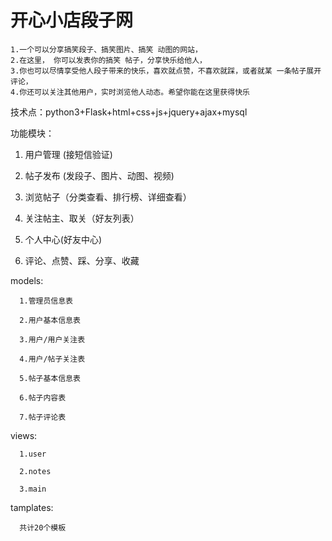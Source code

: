 # 开心小店段子网
    1.一个可以分享搞笑段子、搞笑图片、搞笑 动图的网站，
    2.在这里， 你可以发表你的搞笑 帖子，分享快乐给他人，
    3.你也可以尽情享受他人段子带来的快乐，喜欢就点赞，不喜欢就踩，或者就某 一条帖子展开评论， 
    4.你还可以关注其他用户，实时浏览他人动态。希望你能在这里获得快乐
技术点：python3+Flask+html+css+js+jquery+ajax+mysql

功能模块：

1. 用户管理 (接短信验证)

2. 帖子发布 (发段子、图片、动图、视频)

3. 浏览帖子（分类查看、排行榜、详细查看）

4. 关注帖主、取关（好友列表）

5. 个人中心(好友中心)

6. 评论、点赞、踩、分享、收藏

models:

      1.管理员信息表

      2.用户基本信息表

      3.用户/用户关注表

      4.用户/帖子关注表

      5.帖子基本信息表

      6.帖子内容表

      7.帖子评论表

views:

      1.user

      2.notes

      3.main
  
tamplates:

      共计20个模板
  
